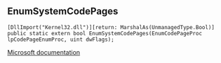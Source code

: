 ## EnumSystemCodePages

```
[DllImport("Kernel32.dll")][return: MarshalAs(UnmanagedType.Bool)]
public static extern bool EnumSystemCodePages(EnumCodePageProc lpCodePageEnumProc, uint dwFlags);
```

[Microsoft documentation](https://docs.microsoft.com/en-us/windows/win32/api/winnls/nf-winnls-enumsystemcodepages)

